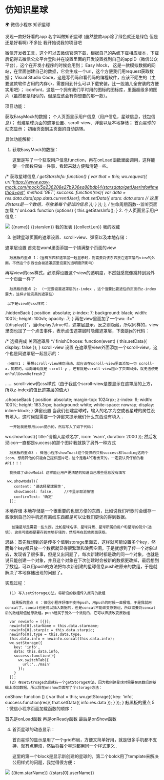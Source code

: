 # 仿知识星球
🌍 微信小程序 知识星球


发现一款好好看的app 名字叫做知识星球 (虽然整款app除了绿色就还是绿色 但是还是好看啊) 不多扯 我开始说我的项目吧

微信开发者工具，这个可以去微信官网下载，根据自己的系统下载相应版本，下载后记得去微信公众平台登陆并在设置里面的开发设置找到自己的appID（微信公众平台），这个在开发小程序的时候会用到；
Easy Mock， 这是一款模拟数据的网站，在里面创建自己的数据，它会生成一个url，这个方便我们用request获取数据；
Visual Studio Code，这是写代码和看代码的编程软件，应该不陌生的（主要这款软件占用的内存小，需要用到什么可以下载安装，比一股脑儿全安装的方便实用吧）；
iconfont，这是一个拥有我们平时用的图标的图标库，里面超级多的图片（虽然都是相似的，但是应该会有你想要的那一款）。


项目功能：

获取EasyMock的数据；
个人页面显示用户信息（用户信息，星球信息，钱包信息）；
创建星球页面的遮罩设置、scroll-view、弹窗以及本地存储；
首页星球的动态显示；
初始页面到主页面的自动跳转。


具体功能解析：

1. 获取EasyMock的数据：

      这里是写了一个获取用户信息function，再在onLoad函数里面调用，这样能使一个函数只做一件事，看起来就方便和清楚一些。

  /* 获取星球信息 */
  getStarsInfo: function() {
    var that = this;
    wx.request({
      url:'https://www.easy-mock.com/mock/5a236208e27b936ea88bdb14/starsdata/getUserInfo#!method=get',
      method:'GET',
      success: function(res){
       var data = res.data.data[app.data.currentUser];
        that.setData({
          stars: data.stars  // 这里的stars是一个数组，存放着每个星球的信息
        }); 
      }
    });
  },
  /* 生命周期函数--监听页面加载 */
  onLoad: function (options) {
    this.getStarsInfo();
  }
2. 个人页面显示用户信息：

<view class="page-hd-info">
      <view class="page-hd-border">
            <view class="page-hd__pic">
                  <image src="{{userPic}}"/>
            </view>
      </view> 
      <view class="page-hd__name">{{name}}</view>
      <view class="page-hd_mythings">
            <view class="mythings_push" bindtap="tomyPush">
                  <view class="mythings_num">{{starslen}}</view>
                  <view class="mythings_text">我的发表</view>
            </view>
            <view class="mythings_collect">
                  <view class="mythings_num">{{collectLen}}</view> 
                  <view class="mythings_text">我的收藏</view>
            </view>
      </view>
 </view>


3. 创建星球页面的遮罩设置、scroll-view、弹窗以及本地存储：

遮罩层设置
     首先在wxml里面添加一个铺满整个页面的view

      敲黑板的重点 1：（当有东西和遮罩层一起显示时，则需要将该东西放在遮罩层的view的外面，不然这个东西也会被遮罩层里设置的透明度所影响）

<view 
    wx:if="{{display}}" 
    class="hiddenBack" 
    bindtap="finishChoose" >
</view>
     再写view的css样式，必须得设置这个view的透明度，不然就感觉像跳转到另外一个页面一样了

      敲黑板的重点 2: （一定要设置遮罩层的z-index ，这个值要比要遮住的页面的z-index要大，这样才能完美的遮罩住）

     以下是view的css样式：

.hiddenBack {
    position: absolute;
    z-index: 7;
    background: black;
    width: 100%;
    height: 100vh;
    opacity: .7;
}
     再在view里面加了一个wx: if="{{display}}"，当display为true时，遮罩层显示，反之则隐藏，所以同样的，view里面也加了一个点击事件，表示点击遮罩层时隐藏遮罩层，下面是js的代码：

  /* 选择完成 关闭遮罩层 */
  finishChoose: function(event) {
    this.setData({
      display: false
    });
  }
scroll-view 设置
     在遮罩层view外面添加一个scroll-view，这个也是同遮罩层一起显示的：

     小细节1 : 要想scroll-view横向滑动，就应该在scroll-view里面添加一句 scroll-x，同样的，纵向滑动就是 scroll-y ，还有就是scroll-view阻止了页面回弹，就无法使用onPullDownRefresh了

<scroll-view scroll-x wx:if="{{display}}" class="chooseBack">
    ......     
</scroll-view>
      scroll-view的css样式（由于我这个scroll-view是要显示在遮罩层的上方，所以z-index的值比遮罩层的值大）

.chooseBack {
    position: absolute;
    margin-top: 1024rpx;
    z-index: 9;
    width: 100%;
    height: 183.3rpx;
    background: white;
    white-space: nowrap;
    display: inline-block;
}
弹窗设置
      当我们创建星球时，输入的名字为空或者星球的属性没有填入，这时候就需要一个弹窗来提示我们什么东西没有填入 .

      一开始我是想用icon提示的，然后写入了如下代码：

   wx.showToast({
      title:'请输入星球名字',
      icon: 'warn',
      duration: 2000
    });
      然后发现icon一直都是success的那个图片我就换了另外一种方式

      敲黑板的重点3 : 微信小程序showToast这个提供的只有success和loading这两个icon，想用其他的只能自己提供图片吧，这个是看API看出来的，一定要认真仔细的看API！！！

      我换成了showModal 这样能让用户更清楚的知道自己哪些信息没有填写

     wx.showModal({
        content: '请选择星球属性',
        showCancel: false,     //不显示取消按钮
        confirmText: '确定'
      });
本地存储
      本地存储是一个很重要的也很方便的东西，比如说我们听歌时会缓存一些歌到自己的手机还有离线东西都是可以让我们更快的得到数据。

       创建星球是需要一些东西，比如星球名字、星球背景、星球所属的用户和星球的简介(选填)，这些可能都是要存到本地存储的，然后再在其他页面获取。

思路：首先我想到的是传多个值到storage里面去，这样就可能设置多个key，然而每个key都只放一个数据就显得很繁琐和浪费空间，于是就想到了传一个对象过去，发现省了很多事，但是又出问题了，每次新建时都是改的同一个对象，也就是说只能创建一个对象，并且这个对象在下次创建时会被新的数据更改掉，最后想到了数组，可以用push的方法把每次新创建的星球信息push进原来的数组，于是就解决了本地存储出现的问题了。

实现过程：

      (1) 写入setStorage方法，将新设的数组传入原有的数组

       敲黑板的重点 4 ：微信小程序好像不支持push，用push的时候一直报错，于是我就用concat了。concat也是可以插入数据的，但是concat不能改变原数组，所以需要将concat后的数组赋值给原数组。push是属于另外一个派别的，它可以直接改变原数组

      var newinfo = [{}];
      newinfo[0].starName = this.data.starname;
      newinfo[0].starpic = this.data.starpic;
      newinfo[0].type = this.data.type;
      this.data.info = newinfo.concat(this.data.info);
      wx.setStorage({
        key: 'info',
        data: this.data.info,
        success:function(){
          wx.switchTab({
            url:'../main'
          });
        }
      });
      (2) 在setStroage之后就有一个getStorage方法，因为我创建星球时需要在原数组的基础上添加数据，所以我在onshow页面写了个storage方法：

onShow: function () {
    var that = this;
    wx.getStorage({
      key: 'info',
      success:function(res){
        that.setData({
          info:res.data
        });
      }
    });
  }
敲黑板的重点 5 ：微信小程序页面加载函数的顺序：

首先是onLoad函数
再是onReady函数
最后是onShow函数
                  

4. 首页星球的动态显示：

      首页星球的显示是用了一个grid布局，方便又简单好用，就是很多手机都不支持，就有点麻烦，然后将每个星球都用同一个样式定义 .

      这里的第一个block是显示新创建的星球的，第二个bolck用了template来解决公用样式的问题，我觉得很方便：

<view class="page__bd">
     <block wx:if="{{display}}" wx:for="{{newstars}}" wx:key="{{index}}">
          <view class="page_bd_stars">
              <image src="{{item.starpic}}"></image>
              <view class="page_bd_starsName">{{item.starName}}</view>
              <view class="page_bd_starsUser">{{stars[0].userName}}</view>
          </view>
     </block>
     <block wx:for="{{stars}}" wx:key="{{index}}"><template is="stars_list" data="{{...item}}"/></block>
     <view class="page__bd-create" bindtap="toCreateStar">  
           <view class="page__bd-create-text">创建星球</view>
     </view>
</view>
       上面的wx: for是一个循环循环我们的数组，并将key设置为index，这样可以不需要定义多个view来显示每一个星球，直接一个for循环解决了

       template 的样式需要在另外一个wxml定义，并且加一个name方便获取：

<template name="stars_list">
     <view class="page_bd_stars">
           <image src="{{starpic}}"></image>
           <view class="page_bd_starsName">{{starname}}</view>
           <view class="page_bd_starsUser">{{userName}}</view>
     </view>
</template>
       当我们没有创建星球时，上面的block是需要隐藏的，这就需要判断storage里面的newstars的数组长度是否大于0，大于0则显示，否则隐藏：

    var that = this;
    wx.getStorage({
      key: 'info',
      success:function(res){
        that.setData({
          newstars:res.data
        });
      }
    });
    if(that.data.newstars.length>0){
      that.setData({
        display:true  
      });
    }


5. 初始页面到主页面的自动跳转:

     其实这个很简单的 setInterval方法和clearInterval方法就能解决：

onLoad: function () {
    var count = setInterval(()=>{
      this.setData({
        time : this.data.time -1
      });
      if(this.data.time == 0) {
        wx.switchTab({
          url:'../main/main',
          complete:function(res) {
          }
        })
        clearInterval(count);
      }
    },1000);
  }


项目总结：

        1. 写代码不要一口气的写，不要想到什么就写什么，要善于看API，很多我们平时用的方法微信小程序可能已经内置了或者不提供，多看API就能省时或者少走弯路吧；

         2. 代码虽然是自己写的，但还是要规范，细节处理要精致，也要加注释，不然出错了哪都找不到，数据建立也是一样；

         3. 自己抠图片的话费时间又费眼睛，而且还没有那么完美，iconfont是一个很好的图标库，要会利用资源。